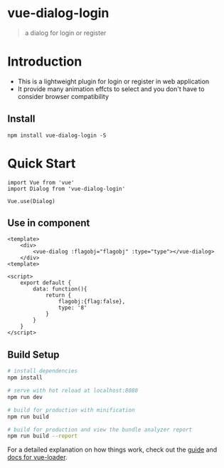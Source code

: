 # vue-dialog-login

> a dialog for login or register

# Introduction

- This is  a lightweight  plugin for login or  register in web application
- It provide many animation effcts to select and you don't have to consider browser compatibility

## Install

```
npm install vue-dialog-login -S
```

# Quick Start

```
import Vue from 'vue'
import Dialog from 'vue-dialog-login'

Vue.use(Dialog)
```

## Use in component

```
<template>
	<div>
		<vue-dialog :flagobj="flagobj" :type="type"></vue-dialog>
	</div>
<template>

<script>
	export default {
        data: function(){
            return {
                flagobj:{flag:false},
                type: '8'
            }
        }
	}
</script>
```



## Build Setup

``` bash
# install dependencies
npm install

# serve with hot reload at localhost:8080
npm run dev

# build for production with minification
npm run build

# build for production and view the bundle analyzer report
npm run build --report
```

For a detailed explanation on how things work, check out the [guide](http://vuejs-templates.github.io/webpack/) and [docs for vue-loader](http://vuejs.github.io/vue-loader).
